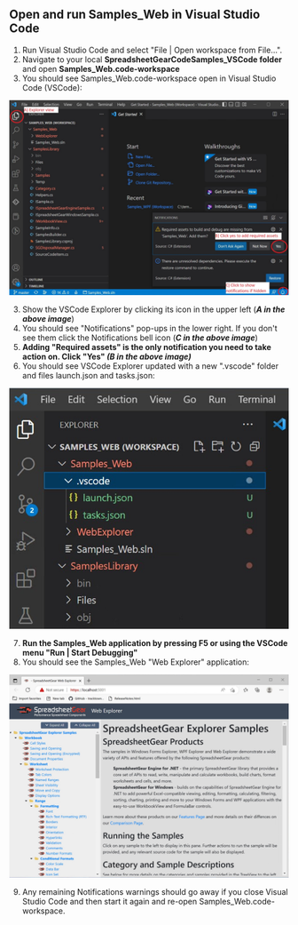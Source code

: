 ## Open and run Samples_Web in Visual Studio Code
1. Run Visual Studio Code and select "File | Open workspace from File...".
2. Navigate to your local **SpreadsheetGearCodeSamples_VSCode folder** and open **Samples_Web.code-workspace**
3. You should see Samples_Web.code-workspace open in Visual Studio Code (VSCode):

![Image](WebCodeSamplesFirstOpen_v2.jpg)

3. Show the VSCode Explorer by clicking its icon in the upper left (***A in the above image***)
4. You should see "Notifications" pop-ups in the lower right. If you don't see them click the Notifications bell icon (***C in the above image***)
5. **Adding "Required assets" is the only notification you need to take action on. Click "Yes" *(B in the above image)***
6. You should see VSCode Explorer updated with a new ".vscode" folder and files launch.json and tasks.json:
 
![Image](WebCodeExplorerUpdated.jpg)

7. **Run the Samples_Web application by pressing F5 or using the VSCode menu "Run | Start Debugging"**
8. You should see the Samples_Web "Web Explorer" application:

![Image](WebCodeSamplesExplorer.jpg)

9. Any remaining Notifications warnings should go away if you close Visual Studio Code and then start it again and re-open Samples_Web.code-workspace.



